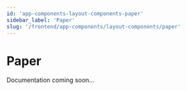```yaml
---
id: 'app-components-layout-components-paper'
sidebar_label: 'Paper'
slug: '/frontend/app-components/layout-components/paper'
---
```


# Paper

Documentation coming soon...